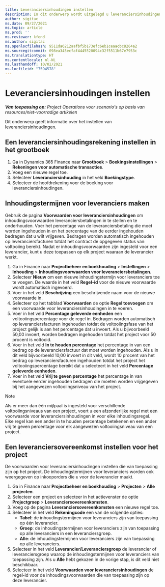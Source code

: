 ```yaml
---
title: Leveranciersinhoudingen instellen
description: In dit onderwerp wordt uitgelegd u leveranciersinhoudingen instelt.
author: sigitac
ms.date: 09/27/2021
ms.topic: article
ms.prod: ''
ms.reviewer: kfend
ms.author: sigitac
ms.openlocfilehash: 9511da6212aafbf5b173efc6eb1ceaacbc8264a2
ms.sourcegitcommit: 098ea345ecfaf4445520094c32f5511b67e7953c
ms.translationtype: HT
ms.contentlocale: nl-NL
ms.lasthandoff: 10/02/2021
ms.locfileid: "7594578"
---
```

# <a name="set-up-vendor-retention"></a>Leveranciersinhoudingen instellen

_**Van toepassing op:** Project Operations voor scenario's op basis van resources/niet-voorradige artikelen_

Dit onderwerp geeft informatie over het instellen van leveranciersinhoudingen.

## <a name="set-up-a-vendor-retention-account-in-general-ledger"></a>Een leveranciersinhoudingsrekening instellen in het grootboek

1. Ga in Dynamics 365 Finance naar **Grootboek** > **Boekingsinstellingen** > **Rekeningen voor automatische transacties**.
2. Voeg een nieuwe regel toe.
3. Selecteer **Leveranciersinhouding** in het veld **Boekingstype**.
4. Selecteer de hoofdrekening voor de boeking voor leveranciersinhoudingen.

## <a name="create-vendor-retention-terms"></a>Inhoudingstermijnen voor leveranciers maken

Gebruik de pagina **Voorwaarden voor leveranciersinhoudingen** om inhoudingsvoorwaarden leveranciersbetalingen in te stellen en te onderhouden. Voer het percentage van de leveranciersbetaling die moet worden ingehouden in en het percentage van de eerder ingehouden bedragen dat u wilt vrijgeven. Bedragen worden automatisch ingehouden op leveranciersfacturen totdat het contract de opgegeven status van voltooiing bereikt. Nadat er inhoudingsvoorwaarden zijn ingesteld voor een leverancier, kunt u deze toepassen op elk project waaraan de leverancier werkt.

1. Ga in Finance naar **Projectbeheer en boekhouding** > **Instellingen** > **Inhouding** > **Inhoudingsvoorwaarden voor leveranciersbetalingen**.
2. Selecteer **Nieuw** om een nieuwe inhoudingstermijn voor leveranciers toe te voegen. De waarde in het veld **Regel-id** voor de nieuwe voorwaarde wordt automatisch ingevoerd. 
3. Voer in het veld **Beschrijving** een beschrijvende naam voor de nieuwe voorwaarde in.
4. Selecteer op het tabblad **Voorwaarden** de optie **Regel toevoegen** om een voorwaarde voor leveranciersinhoudingen in te voeren.
5. Voer in het veld **Percentage geleverde eenheden** een voltooiingspercentage voor de regel in. Bedragen worden automatisch op leveranciersfacturen ingehouden totdat de voltooiingsfase van het project gelijk is aan het percentage dat u invoert. Als u bijvoorbeeld 50,00 invoert, worden bedragen ingehouden totdat het project voor 50 procent is voltooid.
6. Voer in het veld **In te houden percentage** het percentage in van een bedrag op de leveranciersfactuur dat moet worden ingehouden. Als u in dit veld bijvoorbeeld 10,00 invoert in dit veld, wordt 10 procent van het bedrag op leveranciersfacturen ingehouden totdat het project het voltooiingspercentage bereikt dat u selecteert in het veld **Percentage geleverde eenheden**.
7. Voer in het veld **Vrij te geven percentage** het percentage in van eventuele eerder ingehouden bedragen die moeten worden vrijgegeven bij het aangewezen voltooiingsniveau van het project.

> [!NOTE]
> Als er meer dan één mijlpaal is ingesteld voor verschillende voltooiingsniveaus van een project, voert u een afzonderlijke regel met een voorwaarde voor leveranciersinhoudingen in voor elke inhoudingsregel. Elke regel kan een ander in te houden percentage betekenen en een ander vrij te geven percentage voor elk aangewezen voltooiingsniveau van een project.

## <a name="set-up-a-vendor-agreement-for-the-project"></a>Een leveranciersovereenkomst instellen voor het project

De voorwaarden voor leveranciersinhoudingen instellen die van toepassing zijn op het project. De inhoudingstermijnen voor leveranciers worden ook weergegeven op inkooporders die u voor de leverancier maakt.

1. Ga in Finance naar **Projectbeheer en boekhouding** > **Projecten** > **Alle projecten**. 
2. Selecteer een project en selecteer in het actievenster de optie **Projectgroep** > **Leveranciersovereenkomsten**.
3. Voeg op de pagina **Leveranciersovereenkomsten** een nieuwe regel toe.
4. Selecteer in het veld **Rekeningcode** een van de volgende opties:
   - **Tabel**: de inhoudingstermijnen voor leveranciers zijn van toepassing op één leverancier.
   - **Groep**: de inhoudingstermijnen voor leveranciers zijn van toepassing op alle leveranciers in een leveranciersgroep.
   - **Alle**: de inhoudingstermijnen voor leveranciers zijn van toepassing op alle leveranciers.
5. Selecteer in het veld **Leverancier/Leveranciersgroep** de leverancier of leveranciersgroep waarop de inhoudingstermijnen voor leveranciers van toepassing zijn. Als u **Alle** hebt gekozen in de vorige stap, is dit veld niet beschikbaar.
6. Selecteer in het veld **Voorwaarden voor leveranciersinhoudingen** de regel-id voor de inhoudingsvoorwaarden die van toepassing zijn op deze leverancier.


